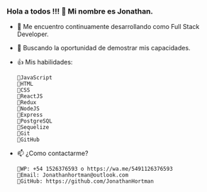 ### Hola a todos !!! 👋 Mi nombre es Jonathan.

- 🌱 Me encuentro continuamente desarrollando como Full Stack Developer.
- 👯 Buscando la oportunidad de demostrar mis capacidades.
- 👍 Mis habilidades:

      🔸JavaScript
      🔸HTML
      🔸CSS
      🔸ReactJS
      🔸Redux
      🔸NodeJS
      🔸Express
      🔸PostgreSQL
      🔸Sequelize
      🔸Git
      🔸GitHub
      

- 📫 ¿Como contactarme?

      🔹WP: +54 1526376593 o https://wa.me/5491126376593
      🔹Email: Jonathanhortman@outlook.com
      🔹GitHub: https://github.com/JonathanHortman

